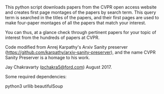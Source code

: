 This python script downloads papers from the CVPR open access website and creates first
page montages of the papers by search term. This query term is searched in the titles of the papers,
and their first pages are used to make four-paper montages of all the papers that match your interest.

You can thus, at a glance check through pertinent papers for your topic of interest from the hundreds
of papers at CVPR.

Code modified from Anrej Karpathy's Arxiv Sanity preserver 
(https://github.com/karpathy/arxiv-sanity-preserver), 
and the name CVPR Sanity Preserver is a homage to his work.

Jay Chakravarty
(pchakra5@ford.com)
August 2017.

Some required dependencies:

python3
urllib
beautifulSoup

